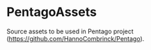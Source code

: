 # PentagoAssets

Source assets to be used in Pentago project (https://github.com/HannoCombrinck/Pentago).
